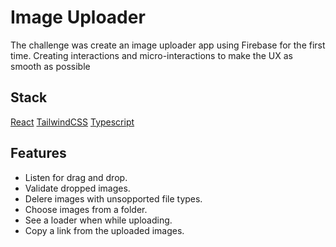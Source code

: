# Image Uploader

The challenge was create an image uploader app using Firebase for the first time. Creating interactions and micro-interactions to make the UX as smooth as possible

## Stack

[React](https://reactjs.org)
[TailwindCSS](https://tailwindcss.com/)
[Typescript](https://www.typescriptlang.org/)

## Features

- Listen for drag and drop.
- Validate dropped images.
- Delere images with unsopported file types.
- Choose images from a folder.
- See a loader when while uploading.
- Copy a link from the uploaded images.
